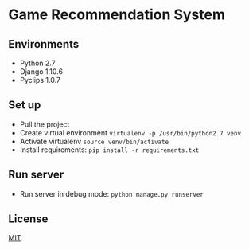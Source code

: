 # Game Recommendation System


## Environments

- Python 2.7
- Django 1.10.6
- Pyclips 1.0.7

## Set up

- Pull the project
- Create virtual environment `virtualenv -p /usr/bin/python2.7 venv`
- Activate virtualenv `source venv/bin/activate`
- Install requirements: `pip install -r requirements.txt`

## Run server

- Run server in debug mode: `python manage.py runserver`

## License

[MIT](./LICENSE).
